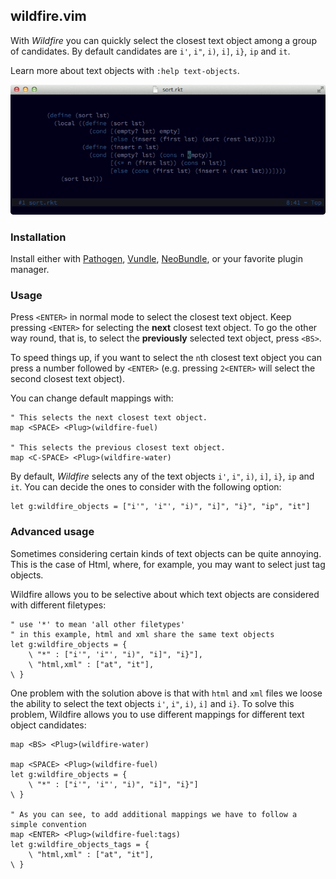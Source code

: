 ## wildfire.vim

With *Wildfire* you can quickly select the closest text object among a group of candidates. By default candidates are `i'`, `i"`, `i)`, `i]`, `i}`, `ip` and `it`.

Learn more about text objects with `:help text-objects`.

![Preview](_assets/preview.gif "Preview.")

### Installation

Install either with [Pathogen](https://github.com/tpope/vim-pathogen), [Vundle](https://github.com/gmarik/Vundle.vim), [NeoBundle](https://github.com/Shougo/neobundle.vim), or your favorite plugin manager.

### Usage

Press `<ENTER>` in normal mode to select the closest text object. Keep pressing `<ENTER>` for selecting the **next** closest text object. To go the other way round, that is, to select the **previously** selected text object, press `<BS>`.

To speed things up, if you want to select the `n`th closest text object you can press a number followed by `<ENTER>` (e.g. pressing `2<ENTER>` will select the second closest text object).

You can change default mappings with:

```vim
" This selects the next closest text object.
map <SPACE> <Plug>(wildfire-fuel)

" This selects the previous closest text object.
map <C-SPACE> <Plug>(wildfire-water)
```

By default, *Wildfire* selects any of the text objects `i'`, `i"`, `i)`, `i]`, `i}`, `ip` and `it`. You can decide the ones to consider with the following option:

```vim
let g:wildfire_objects = ["i'", 'i"', "i)", "i]", "i}", "ip", "it"]
```

### Advanced usage

Sometimes considering certain kinds of text objects can be quite annoying. This is the case of Html, where, for example, you may want to select just tag objects.

Wildfire allows you to be selective about which text objects are considered with different filetypes:

```vim
" use '*' to mean 'all other filetypes'
" in this example, html and xml share the same text objects
let g:wildfire_objects = {
    \ "*" : ["i'", 'i"', "i)", "i]", "i}"],
    \ "html,xml" : ["at", "it"],
\ }
```

One problem with the solution above is that with `html` and `xml` files we loose the ability to select the text objects `i'`, `i"`, `i)`, `i]` and `i}`. To solve this problem, Wildfire allows you to use different mappings for different text object candidates:

```vim
map <BS> <Plug>(wildfire-water)

map <SPACE> <Plug>(wildfire-fuel)
let g:wildfire_objects = {
    \ "*" : ["i'", 'i"', "i)", "i]", "i}"]
\ }

" As you can see, to add additional mappings we have to follow a simple convention
map <ENTER> <Plug>(wildfire-fuel:tags)
let g:wildfire_objects_tags = {
    \ "html,xml" : ["at", "it"],
\ }
```
